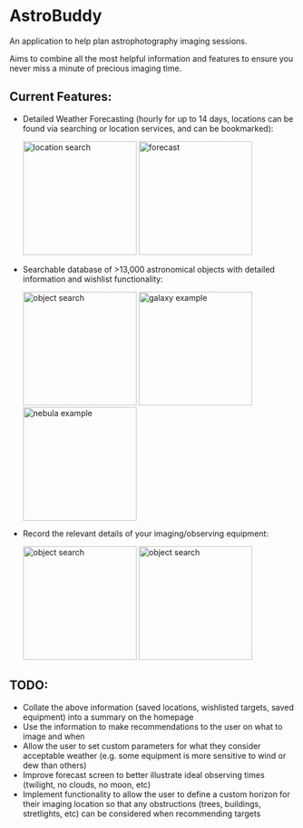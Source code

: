 # AstroBuddy
An application to help plan astrophotography imaging sessions.

Aims to combine all the most helpful information and features to ensure you never miss a minute
of precious imaging time.

## Current Features:

- Detailed Weather Forecasting (hourly for up to 14 days, locations can be found via searching or location services, and can be bookmarked):
  
  <img src="https://github.com/JoshWNZ/AstroBuddy/assets/107994448/361fc011-6faf-4b7e-8827-6538b7b3bf66" alt="location search" width="200"/>
  <img src="https://github.com/JoshWNZ/AstroBuddy/assets/107994448/0431cdb5-acd7-4a2f-86ab-619fe3ae4769" alt="forecast" width="200"/>

- Searchable database of >13,000 astronomical objects with detailed information and wishlist functionality:
  
  <img src="https://github.com/JoshWNZ/AstroBuddy/assets/107994448/9d58643b-d2d6-4e0b-b5d0-3457148bca18" alt="object search" width="200"/>
  <img src="https://github.com/JoshWNZ/AstroBuddy/assets/107994448/efaa9573-e4ad-4515-b0e5-892b2bb187e1" alt="galaxy example" width="200"/>
  <img src="https://github.com/JoshWNZ/AstroBuddy/assets/107994448/12810f4e-29eb-4602-9424-0237b0a18ad3" alt="nebula example" width="200"/>

- Record the relevant details of your imaging/observing equipment:
  
  <img src="https://github.com/JoshWNZ/AstroBuddy/assets/107994448/a42f7221-8d5a-40fd-8115-0ea5be5ebaa6" alt="object search" width="200"/>
  <img src="https://github.com/JoshWNZ/AstroBuddy/assets/107994448/3291a88f-5041-4c58-b74f-02bd0daf3623" alt="object search" width="200"/>

## TODO:

- Collate the above information (saved locations, wishlisted targets, saved equipment) into a summary on the homepage
- Use the information to make recommendations to the user on what to image and when
- Allow the user to set custom parameters for what they consider acceptable weather (e.g. some equipment is more sensitive to wind or dew than others)
- Improve forecast screen to better illustrate ideal observing times (twilight, no clouds, no moon, etc)
- Implement functionality to allow the user to define a custom horizon for their imaging location so that any obstructions (trees, buildings, stretlights, etc) can be considered when recommending targets

